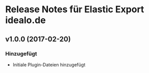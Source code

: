 # Release Notes für Elastic Export idealo.de

## v1.0.0 (2017-02-20)

### Hinzugefügt
- Initiale Plugin-Dateien hinzugefügt